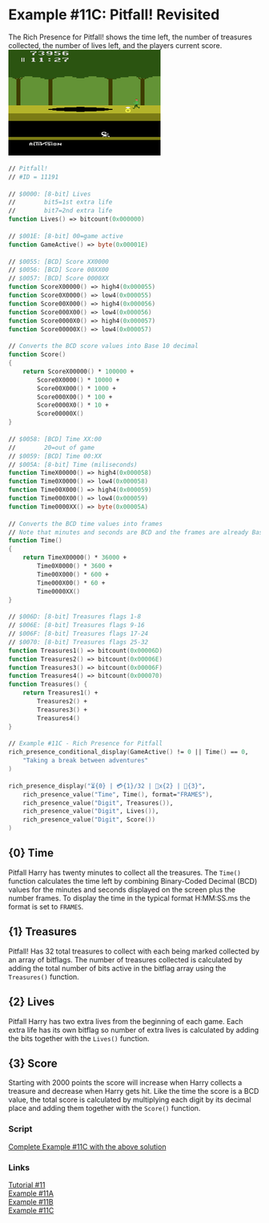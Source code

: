 # Example #11C: Pitfall! Revisited
The Rich Presence for Pitfall! shows the time left, the number of treasures collected, the number of lives left, and the players current score.
![Pitfall Harry is about to collect some gold](Pitfall_Golden_Scorpion.png)<br>
 
```fsharp
// Pitfall!
// #ID = 11191

// $0000: [8-bit] Lives
//        bit5=1st extra life
//        bit7=2nd extra life
function Lives() => bitcount(0x000000)

// $001E: [8-bit] 00=game active
function GameActive() => byte(0x00001E)

// $0055: [BCD] Score XX0000
// $0056: [BCD] Score 00XX00
// $0057: [BCD] Score 0000XX
function ScoreX00000() => high4(0x000055)
function Score0X0000() => low4(0x000055)
function Score00X000() => high4(0x000056)
function Score000X00() => low4(0x000056)
function Score0000X0() => high4(0x000057)
function Score00000X() => low4(0x000057)

// Converts the BCD score values into Base 10 decimal
function Score()
{
    return ScoreX00000() * 100000 +
        Score0X0000() * 10000 +
        Score00X000() * 1000 +
        Score000X00() * 100 +
        Score0000X0() * 10 +
        Score00000X()
}

// $0058: [BCD] Time XX:00
//        20=out of game
// $0059: [BCD] Time 00:XX
// $005A: [8-bit] Time (miliseconds)
function TimeX00000() => high4(0x000058)
function Time0X0000() => low4(0x000058)
function Time00X000() => high4(0x000059)
function Time000X00() => low4(0x000059)
function Time0000XX() => byte(0x00005A)

// Converts the BCD time values into frames
// Note that minutes and seconds are BCD and the frames are already Base 10
function Time()
{
    return TimeX00000() * 36000 +
        Time0X0000() * 3600 +
        Time00X000() * 600 +
        Time000X00() * 60 +
        Time0000XX()
}

// $006D: [8-bit] Treasures flags 1-8 
// $006E: [8-bit] Treasures flags 9-16
// $006F: [8-bit] Treasures flags 17-24
// $0070: [8-bit] Treasures flags 25-32 
function Treasures1() => bitcount(0x00006D)
function Treasures2() => bitcount(0x00006E)
function Treasures3() => bitcount(0x00006F)
function Treasures4() => bitcount(0x000070)
function Treasures() {
    return Treasures1() +
        Treasures2() +
        Treasures3() +
        Treasures4()
}

// Example #11C - Rich Presence for Pitfall
rich_presence_conditional_display(GameActive() != 0 || Time() == 0,
    "Taking a break between adventures"
)

rich_presence_display("⏳{0} | 💳{1}/32 | 🧑x{2} | 💯{3}",
    rich_presence_value("Time", Time(), format="FRAMES"),
    rich_presence_value("Digit", Treasures()),
    rich_presence_value("Digit", Lives()),
    rich_presence_value("Digit", Score())
)
```
## {0} Time
Pitfall Harry has twenty minutes to collect all the treasures. The ```Time()``` function calculates the time left by combining Binary-Coded Decimal (BCD) values for the minutes and seconds displayed on the screen plus the number frames.  To display the time in the typical format H:MM:SS.ms the format is set to ```FRAMES```.
## {1} Treasures
Pitfall! Has 32 total treasures to collect with each being marked collected by an array of bitflags. The number of treasures collected is calculated by adding the total number of bits active in the bitflag array using the ```Treasures()``` function.
## {2} Lives
Pitfall Harry has two extra lives from the beginning of each game.  Each extra life has its own bitflag so number of extra lives is calculated by adding the bits together with the ```Lives()``` function.
## {3} Score
Starting with 2000 points the score will increase when Harry collects a treasure and decrease when Harry gets hit.  Like the time the score is a BCD value, the total score is calculated by multiplying each digit by its decimal place and adding them together with the ```Score()``` function.<br>
### Script
[Complete Example #11C with the above solution](Example_11C.rascript)<br>
### Links
[Tutorial #11](../readme.md)<br>
[Example #11A](../Example_11A.md)<br>
[Example #11B](../Example_11B.md)<br>
[Example #11C](../Example_11C.md)